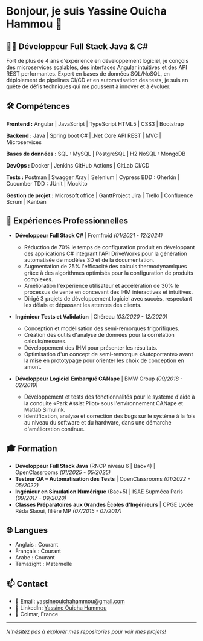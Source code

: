 # Bonjour, je suis Yassine Ouicha Hammou 👋

## 👨‍💻 Développeur Full Stack Java & C#

Fort de plus de 4 ans d'expérience en développement logiciel, je conçois des microservices scalables, des interfaces Angular intuitives et des API REST performantes. 
Expert en bases de données SQL/NoSQL, en déploiement de pipelines CI/CD et en automatisation des tests, je suis en quête de défis techniques qui me poussent à innover et à évoluer.

## 🛠️ Compétences

**Frontend :**
Angular | JavaScript | TypeScript
HTML5 | CSS3 | Bootstrap

**Backend :**
Java | Spring boot
C# | .Net Core
API REST | MVC | Microservices

**Bases de données :**
SQL : MySQL | PostgreSQL | H2
NoSQL : MongoDB

**DevOps :**
Docker | Jenkins
GitHub Actions | GitLab CI/CD

**Tests :**
Postman | Swagger
Xray | Selenium | Cypress
BDD : Gherkin | Cucumber
TDD : JUnit | Mockito

**Gestion de projet :**
Microsoft office | GanttProject
Jira | Trello | Confluence
Scrum | Kanban

## 🏢 Expériences Professionnelles

- **Développeur Full Stack C#** | Fromfroid *(01/2021 - 12/2024)*
  - Réduction de 70% le temps de configuration produit en développant des applications C# intégrant l'API DriveWorks pour la génération automatisée de modèles 3D et de la documentation.
  - Augmentation de 25% l'efficacité des calculs thermodynamiques grâce à des algorithmes optimisés pour la configuration de produits complexes.
  - Amélioration l'expérience utilisateur et accélération de 30% le processus de vente en concevant des IHM interactives et intuitives.
  - Dirigé 3 projets de développement logiciel avec succès, respectant les délais et dépassant les attentes des clients.

- **Ingénieur Tests et Validation** | Chéreau *(03/2020 - 12/2020)*
  - Conception et modélisation des semi-remorques frigorifiques.
  - Création des outils d'analyse de données pour la corrélation calculs/mesures.
  - Développement des IHM pour présenter les résultats.
  - Optimisation d'un concept de semi-remorque «Autoportante» avant la mise en prototypage pour orienter les choix de conception en amont.

- **Développeur Logiciel Embarqué CANape** | BMW Group *(09/2018 - 02/2019)*
  - Développement et tests des fonctionnalités pour le système d'aide à la conduite «Park Assist Pilot» sous l'environnement CANape et Matlab Simulink.
  - Identification, analyse et correction des bugs sur le système à la fois au niveau du software et du hardware, dans une démarche d'amélioration continue.

## 🎓 Formation

- **Développeur Full Stack Java** (RNCP niveau 6 | Bac+4) | OpenClassrooms *(01/2025 - 05/2025)*
- **Testeur QA – Automatisation des Tests** | OpenClassrooms *(01/2022 - 05/2022)*
- **Ingénieur en Simulation Numérique** (Bac+5) | ISAE Supméca Paris *(09/2017 - 09/2020)*
- **Classes Préparatoires aux Grandes Écoles d'Ingénieurs** | CPGE Lycée Réda Slaoui, filière MP *(07/2015 - 07/2017)*

## 🌐 Langues

- Anglais : Courant
- Français : Courant
- Arabe : Courant
- Tamazight : Maternelle

## 📫 Contact

- 📧 Email: yassineouichahammou@gmail.com
- 📱 LinkedIn: [Yassine Ouicha Hammou](https://www.linkedin.com/in/yassine-ouicha-hammou/)
- 📍 Colmar, France

---
*N'hésitez pas à explorer mes repositories pour voir mes projets!*
